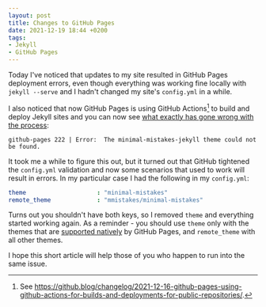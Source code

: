 ```yaml
---
layout: post
title: Changes to GitHub Pages
date: 2021-12-19 18:44 +0200
tags:
- Jekyll
- GitHub Pages
---
```


Today I've noticed that updates to my site resulted in GitHub Pages deployment errors, even though everything was working fine locally with `jekyll --serve` and I hadn't changed my site's `config.yml` in a while.

I also noticed that now GitHub Pages is using GitHub Actions[^1] to build and deploy Jekyll sites and you can now see [what exactly has gone wrong with the process](https://github.com/bbatsov/batsov.com/runs/4573932124?check_suite_focus=true):

```
github-pages 222 | Error:  The minimal-mistakes-jekyll theme could not be found.
```

It took me a while to figure this out, but it turned out that GitHub tightened the `config.yml` validation and now some scenarios that used to work will result in errors. In my particular case I had the following in my `config.yml`:

``` yaml
theme                    : "minimal-mistakes"
remote_theme             : "mmistakes/minimal-mistakes"
```

Turns out you shouldn't have both keys, so I removed `theme` and everything started working again. As a reminder - you should use `theme` only with the themes that
are [supported natively](https://pages.github.com/themes/) by GitHub Pages, and
`remote_theme` with all other themes.

I hope this short article will help those of you who happen to run into the same issue.

[^1]: See <https://github.blog/changelog/2021-12-16-github-pages-using-github-actions-for-builds-and-deployments-for-public-repositories/>.
